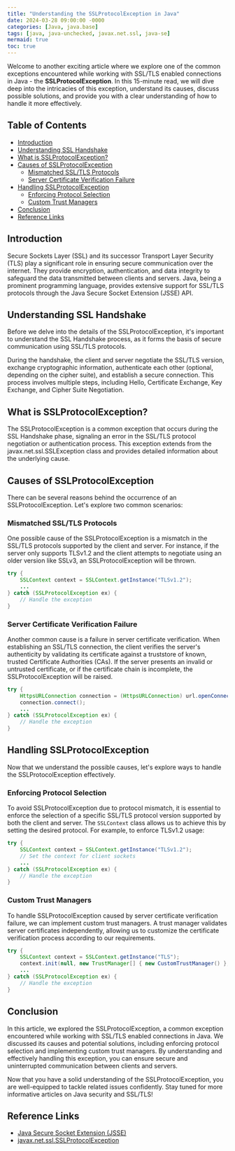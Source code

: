 ```yaml
---
title: "Understanding the SSLProtocolException in Java"
date: 2024-03-28 09:00:00 -0000
categories: [Java, java.base]
tags: [java, java-unchecked, javax.net.ssl, java-se]
mermaid: true
toc: true
---
```



Welcome to another exciting article where we explore one of the common exceptions encountered while working with SSL/TLS enabled connections in Java - the **SSLProtocolException**. In this 15-minute read, we will dive deep into the intricacies of this exception, understand its causes, discuss possible solutions, and provide you with a clear understanding of how to handle it more effectively.

## Table of Contents
- [Introduction](#introduction)
- [Understanding SSL Handshake](#understanding-ssl-handshake)
- [What is SSLProtocolException?](#what-is-sslprotocolexception)
- [Causes of SSLProtocolException](#causes-of-sslprotocolexception)
  - [Mismatched SSL/TLS Protocols](#mismatched-ssltls-protocols)
  - [Server Certificate Verification Failure](#server-certificate-verification-failure)
- [Handling SSLProtocolException](#handling-sslprotocolexception)
  - [Enforcing Protocol Selection](#enforcing-protocol-selection)
  - [Custom Trust Managers](#custom-trust-managers)
- [Conclusion](#conclusion)
- [Reference Links](#reference-links)

## Introduction
Secure Sockets Layer (SSL) and its successor Transport Layer Security (TLS) play a significant role in ensuring secure communication over the internet. They provide encryption, authentication, and data integrity to safeguard the data transmitted between clients and servers. Java, being a prominent programming language, provides extensive support for SSL/TLS protocols through the Java Secure Socket Extension (JSSE) API.

## Understanding SSL Handshake
Before we delve into the details of the SSLProtocolException, it's important to understand the SSL Handshake process, as it forms the basis of secure communication using SSL/TLS protocols.

During the handshake, the client and server negotiate the SSL/TLS version, exchange cryptographic information, authenticate each other (optional, depending on the cipher suite), and establish a secure connection. This process involves multiple steps, including Hello, Certificate Exchange, Key Exchange, and Cipher Suite Negotiation.

## What is SSLProtocolException?
The SSLProtocolException is a common exception that occurs during the SSL Handshake phase, signaling an error in the SSL/TLS protocol negotiation or authentication process. This exception extends from the javax.net.ssl.SSLException class and provides detailed information about the underlying cause.

## Causes of SSLProtocolException
There can be several reasons behind the occurrence of an SSLProtocolException. Let's explore two common scenarios:

### Mismatched SSL/TLS Protocols
One possible cause of the SSLProtocolException is a mismatch in the SSL/TLS protocols supported by the client and server. For instance, if the server only supports TLSv1.2 and the client attempts to negotiate using an older version like SSLv3, an SSLProtocolException will be thrown.

```java
try {
    SSLContext context = SSLContext.getInstance("TLSv1.2");
    ...
} catch (SSLProtocolException ex) {
    // Handle the exception
}
```

### Server Certificate Verification Failure
Another common cause is a failure in server certificate verification. When establishing an SSL/TLS connection, the client verifies the server's authenticity by validating its certificate against a truststore of known, trusted Certificate Authorities (CAs). If the server presents an invalid or untrusted certificate, or if the certificate chain is incomplete, the SSLProtocolException will be raised.

```java
try {
    HttpsURLConnection connection = (HttpsURLConnection) url.openConnection();
    connection.connect();
    ...
} catch (SSLProtocolException ex) {
    // Handle the exception
}
```

## Handling SSLProtocolException
Now that we understand the possible causes, let's explore ways to handle the SSLProtocolException effectively.

### Enforcing Protocol Selection
To avoid SSLProtocolException due to protocol mismatch, it is essential to enforce the selection of a specific SSL/TLS protocol version supported by both the client and server. The `SSLContext` class allows us to achieve this by setting the desired protocol. For example, to enforce TLSv1.2 usage:

```java
try {
    SSLContext context = SSLContext.getInstance("TLSv1.2");
    // Set the context for client sockets
    ...
} catch (SSLProtocolException ex) {
    // Handle the exception
}
```

### Custom Trust Managers
To handle SSLProtocolException caused by server certificate verification failure, we can implement custom trust managers. A trust manager validates server certificates independently, allowing us to customize the certificate verification process according to our requirements.

```java
try {
    SSLContext context = SSLContext.getInstance("TLS");
    context.init(null, new TrustManager[] { new CustomTrustManager() }, null);
    ...
} catch (SSLProtocolException ex) {
    // Handle the exception
}
```

## Conclusion
In this article, we explored the SSLProtocolException, a common exception encountered while working with SSL/TLS enabled connections in Java. We discussed its causes and potential solutions, including enforcing protocol selection and implementing custom trust managers. By understanding and effectively handling this exception, you can ensure secure and uninterrupted communication between clients and servers.

Now that you have a solid understanding of the SSLProtocolException, you are well-equipped to tackle related issues confidently. Stay tuned for more informative articles on Java security and SSL/TLS!

## Reference Links
- [Java Secure Socket Extension (JSSE)](https://docs.oracle.com/en/java/javase/17/security/java-secure-socket-extension-jsse-reference-guide.html)
- [javax.net.ssl.SSLProtocolException](https://docs.oracle.com/en/java/javase/17/docs/api/java.base/javax/net/ssl/SSLProtocolException.html)